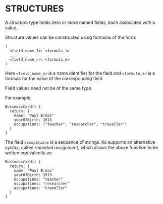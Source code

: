 # STRUCTURES

A _structure_ type holds zero or more named fields, each associated with a value.

Structure values can be constructed using formulas of the form:

```ko
(
  <field_name_1>: <formula_1>
  ...
  <field_name_n>: <formula_n>
)
```

Here `<field_name_x>` is a name identifier for the field and
`<formula_x>` is a formula for the value of the corresponding
field.

Field values need not be of the same type.

For example,

```ko
BusinessCard() {
  return: (
    name: "Paul Erdos"
    yearOfBirth: 1913
    occupations: ("teacher", "researcher", "traveller")
  )
}
```

The field `occupations` is a sequence of strings. Ko supports an alternative
syntax, called _repeated assignment_, which allows the above function to
be written equivalently as:

```ko
BusinessCard() {
  return: (
    name: "Paul Erdos"
    yearOfBirth: 1913
    occupations: "teacher"
    occupations: "researcher"
    occupations: "traveller"
  )
}
```
